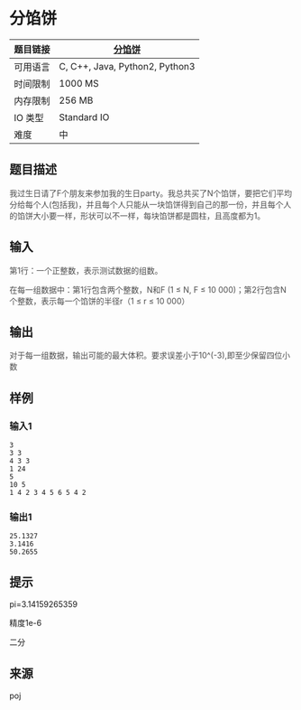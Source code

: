 # 分馅饼

| 题目链接 | [分馅饼](http://xmuoj.com/problem/BJ005) |
| --- | --- |
| 可用语言 | C, C++, Java, Python2, Python3 |
| 时间限制 | 1000 MS |
| 内存限制 | 256 MB |
| IO 类型 | Standard IO |
| 难度 | 中 |

## 题目描述

<p><span style="color: rgb(77, 77, 77);">我过生日请了F个朋友来参加我的生日party。我总共买了N个馅饼，要把它们平均分给每个人(包括我)，并且每个人只能从一块馅饼得到自己的那一份，并且每个人的馅饼大小要一样，形状可以不一样，每块馅饼都是圆柱，且高度都为1。</span><br /></p>

## 输入

<p><span style="color: rgb(77, 77, 77);">第1行：一个正整数，表示测试数据的组数。</span></p><p><span style="color: rgb(77, 77, 77);">在每一组数据中：第1行包含两个整数，N和F (1 ≤ N, F ≤ 10 000)；第2行包含N个整数，表示每一个馅饼的半径r（1 ≤ r ≤ 10 000）</span></p>

## 输出

<p><span style="color: rgb(77, 77, 77);">对于每一组数据，输出可能的最大体积。要求误差小于10^(-3),即至少保留四位小数</span><br /></p>

## 样例

### 输入1

```
3
3 3
4 3 3
1 24
5
10 5
1 4 2 3 4 5 6 5 4 2
```

### 输出1

```
25.1327
3.1416
50.2655
```

## 提示

<p>pi=3.14159265359</p><p>精度1e-6</p><p>二分</p>

## 来源

poj

